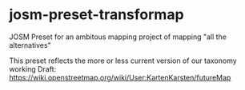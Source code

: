 josm-preset-transformap
=======================
JOSM Preset for an ambitous mapping project of mapping "all the alternatives"

This preset reflects the more or less current version of our taxonomy working Draft:
https://wiki.openstreetmap.org/wiki/User:KartenKarsten/futureMap

